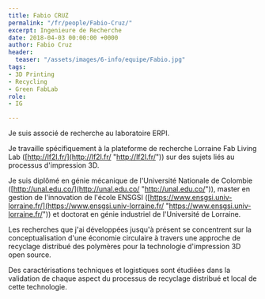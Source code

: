 ```yaml
---
title: Fabio CRUZ
permalink: "/fr/people/Fabio-Cruz/"
excerpt: Ingenieure de Recherche
date: 2018-04-03 00:00:00 +0000
author: Fabio Cruz
header:
  teaser: "/assets/images/6-info/equipe/Fabio.jpg"
tags:
- 3D Printing
- Recycling
- Green FabLab
role:
- IG

---
```

Je suis associé de recherche au laboratoire ERPI.

Je travaille spécifiquement à la plateforme de recherche Lorraine Fab Living Lab ([http://lf2l.fr/](http://lf2l.fr/ "http://lf2l.fr/")) sur des sujets liés au processus d'impression 3D.

Je suis diplômé en génie mécanique de l'Université Nationale de Colombie ([http://unal.edu.co/](http://unal.edu.co/ "http://unal.edu.co/")), master en gestion de l'innovation de l'école ENSGSI ([https://www.ensgsi.univ-lorraine.fr/](https://www.ensgsi.univ-lorraine.fr/ "https://www.ensgsi.univ-lorraine.fr/")) et doctorat en génie industriel de l'Université de Lorraine.

Les recherches que j'ai développées jusqu'à présent se concentrent sur la conceptualisation d'une économie circulaire à travers une approche de recyclage distribué des polymères pour la technologie d'impression 3D open source.

Des caractérisations techniques et logistiques sont étudiées dans la validation de chaque aspect du processus de recyclage distribué et local de cette technologie.